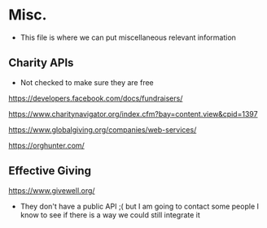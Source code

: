 # Misc.

* This file is where we can put miscellaneous relevant information




## Charity APIs
  - Not checked to make sure they are free

https://developers.facebook.com/docs/fundraisers/

https://www.charitynavigator.org/index.cfm?bay=content.view&cpid=1397

https://www.globalgiving.org/companies/web-services/

https://orghunter.com/




## Effective Giving

https://www.givewell.org/
  * They don't have a public API ;( but I am going to contact some people I know to see if there is a way we could still integrate it
  
  
  
  
  

